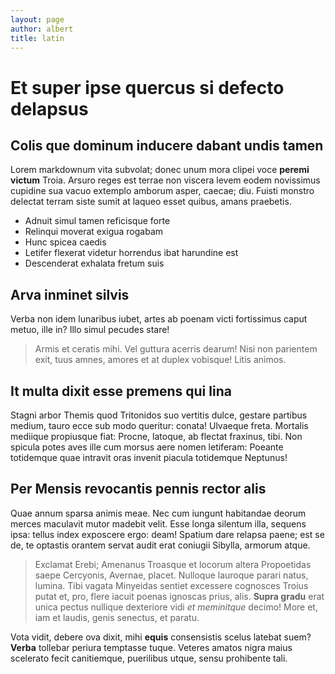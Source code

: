 ```yaml
---
layout: page
author: albert
title: latin
---
```


# Et super ipse quercus si defecto delapsus

## Colis que dominum inducere dabant undis tamen

Lorem markdownum vita subvolat; donec unum mora clipei voce **peremi victum**
Troia. Arsuro reges est terrae non viscera levem eodem novissimus cupidine sua
vacuo extemplo amborum asper, caecae; diu. Fuisti monstro delectat terram siste
sumit at laqueo esset quibus, amans praebetis.

- Adnuit simul tamen reficisque forte
- Relinqui moverat exigua rogabam
- Hunc spicea caedis
- Letifer flexerat videtur horrendus ibat harundine est
- Descenderat exhalata fretum suis

## Arva inminet silvis

Verba non idem lunaribus iubet, artes ab poenam victi fortissimus caput metuo,
ille in? Illo simul pecudes stare!

> Armis et ceratis mihi. Vel guttura acerris dearum! Nisi non parientem exit,
> tuus amnes, amores et at duplex vobisque! Litis animos.

## It multa dixit esse premens qui lina

Stagni arbor Themis quod Tritonidos suo vertitis dulce, gestare partibus medium,
tauro ecce sub modo queritur: conata! Ulvaeque freta. Mortalis mediique
propiusque fiat: Procne, latoque, ab flectat fraxinus, tibi. Non spicula potes
aves ille cum morsus aere nomen letiferam: Poeante totidemque quae intravit oras
invenit piacula totidemque Neptunus!

## Per Mensis revocantis pennis rector alis

Quae annum sparsa animis meae. Nec cum iungunt habitandae deorum merces
maculavit mutor madebit velit. Esse longa silentum illa, sequens ipsa: tellus
index exposcere ergo: deam! Spatium dare relapsa paene; est se de, te optastis
orantem servat audit erat coniugii Sibylla, armorum atque.

> Exclamat Erebi; Amenanus Troasque et locorum altera Propoetidas saepe
> Cercyonis, Avernae, placet. Nulloque lauroque parari natus, lumina. Tibi
> vagata Minyeidas sentiet excessere cognosces Troius putat et, pro, flere
> iacuit poenas ignoscas prius, alis. **Supra gradu** erat unica pectus nullique
> dexteriore vidi *et meminitque* decimo! More et, iam et laudis, genis
> senectus, et paratu.

Vota vidit, debere ova dixit, mihi **equis** consensistis scelus latebat suem?
**Verba** tollebar periura temptasse tuque. Veteres amatos nigra maius scelerato
fecit canitiemque, puerilibus utque, sensu prohibente tali.
